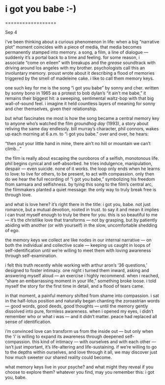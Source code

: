 # i got you babe :-)

==================

Sep 4


i’ve been thinking about a curious phenomenon in life: when a big “narrative plot” moment coincides with a piece of media, that media becomes permanently stamped into memory. a song, a film, a line of dialogue — suddenly it’s a portal back to a time and feeling. for some reason, i associate “come on eileen” with breakups and the *grease* soundtrack with driving around los angeles with my brother. psychologists call this an involuntary memory. proust wrote about it describing a flood of memories triggered by the smell of madeleine cake. i like to call them memory keys.

one such key for me is the song “i got you babe” by sonny and cher. written by sonny bono in 1965 as a protest to bob dylan’s “it ain’t me babe,” it remains their biggest hit: a sweeping, sentimental waltz-bop with that big wall-of-sound feel. i imagine it held countless layers of meaning for sonny and cher themselves, given their relationship.

but what fascinates me most is how the song became a central memory key to anyone who’s watched the film *groundhog day* (1993), a story about reliving the same day endlessly. bill murray’s character, phil connors, wakes up each morning at 6 a.m. to “i got you babe.” over and over, he hears:

“then put your little hand in mine, there ain’t no hill or mountain we can’t climb…”

the film is really about escaping the ouroboros of a selfish, monotonous life. phil begins cynical and self-absorbed. he tries indulgence, manipulation, despair — even suicide. none of it works. the loop only ends when he learns to love: to live for others, to be present, to act with compassion. only then do we hear the full recording of “i got you babe,” symbolizing his freedom from samsara and selfishness. by tying this song to the film’s central arc, the filmmakers planted a quiet message: the only way to truly break free is through love.

and what is love here? it’s right there in the title: i got you, babe. not just romance, but a mutual devotion, rooted in trust. to say it and mean it implies i can trust myself enough to truly be there for you. this is so beautiful to me — it’s the christlike love that transforms — not by grasping, but by patiently abiding with another (or with yourself) in the slow, uncomfortable shedding of ego.

the memory keys we collect are like nodes in our internal narrative — on both the individual and collective scale — keeping us caught in loops of self-identification until we’re willing to meet them with loving awareness through self-examination.

i felt this truth recently while working with arthur aron’s ‘36 questions,’ designed to foster intimacy. one night i turned them inward, asking and answering myself aloud — an exercise i highly recommend. when i reached, “share an embarrassing moment in your life,” something broke loose. i told myself the story for the first time in detail, and a flood of tears came.

in that moment, a painful memory shifted from shame into compassion. i sat in the half-lotus position and naturally began chanting the zoroastrian words — good words, good deeds, good thoughts — until the memory gently dissolved into pure, formless awareness. when i opened my eyes, i didn’t remember who or what i was — and it didn’t matter. peace had replaced all sense of identification.

i’m convinced love can transform us from the inside out — but only when the ‘i’ is willing to expand its awareness through deepened self-compassion. this kind of intimacy — with ourselves and with each other — isn’t just important, it’s life-altering and life-sustaining. if we’re willing to go to the depths within ourselves, and love through it all, we may discover just how much sweeter our shared reality could become.

what memory keys live in your psyche? and what might they reveal if you choose to explore them? whatever you find, may you remember this: i got you, babe.